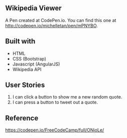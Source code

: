 ## Wikipedia Viewer

A Pen created at CodePen.io. You can find this one at http://codepen.io/michelletan/pen/mPNYBO.

## Built with
- HTML
- CSS (Bootstrap)
- Javascript (AngularJS)
- Wikipedia API

## User Stories
1. I can click a button to show me a new random quote.
2. I can press a button to tweet out a quote.

## Reference
https://codepen.io/FreeCodeCamp/full/ONjoLe/
